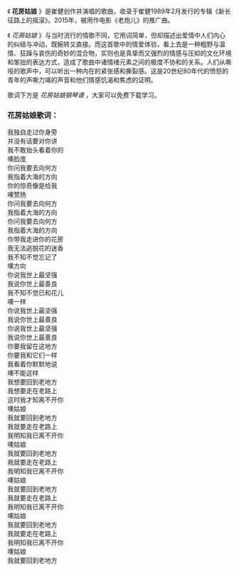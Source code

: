 

《 **花房姑娘** 》是崔健创作并演唱的歌曲，收录于崔健1989年2月发行的专辑《新长征路上的摇滚》。2015年，被用作电影《老炮儿》的推广曲。

《 _花房姑娘_
》与当时流行的情歌不同，它用词简单，但却描述出爱情中人们内心的纠结与冲动，既婉转又直接。而这首歌中的情爱体验，看上去是一种粗野与温情、狂躁与哀伤的奇妙的混合物，实则也是真挚而又强烈的情感与压抑的文化环境和笨拙的表达方式，造成了歌曲中诸情绪元素之间的极度不协和的关系。人们从嘶哑的歌声中，可以听出一种内在的紧张感和撕裂感。这是20世纪80年代的愤怒的青年的声嘶力竭的声音和他们情感饥渴和焦虑的证明。

歌词下方是 _花房姑娘钢琴谱_ ，大家可以免费下载学习。

### 花房姑娘歌词：

我独自走过你身旁  
并没有话要对你讲  
我不敢抬头看着你的  
噢脸庞  
你问我要去向何方  
我指着大海的方向  
你的惊奇像是给我  
噢赞扬  
你问我要去向何方  
我指着大海的方向  
你问我要去向何方  
我指着大海的方向  
你带我走进你的花房  
我无法逃脱花的迷香  
我不知不觉忘记了  
噢方向  
你说我世上最坚强  
我说你世上最善良  
我不知不觉已和花儿  
噢一样  
你说我世上最坚强  
我说你世上最善良  
你说我世上最坚强  
我说你世上最善良  
你要我留在这地方  
你要我和它们一样  
我看着你默默地说  
噢不能这样  
我想要回到老地方  
我想要走在老路上  
这时我才知离不开你  
噢姑娘  
我就要回到老地方  
我就要走在老路上  
我明知我已离不开你  
噢姑娘  
我就要回到老地方  
我就要走在老路上  
我明知我已离不开你  
噢姑娘  
我就要回到老地方  
我就要走在老路上  
我明知我已离不开你  
噢姑娘  
我就要回到老地方  
我就要走在老路上  
我明知我已离不开你  
噢姑娘  
我就要回到老地方

